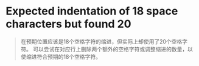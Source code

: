 # Expected indentation of 18 space characters but found 20 

> 在预期位置应该是18个空格字符的缩进，但实际上却使用了20个空格字符。
> 可以尝试在对应行上删除两个额外的空格字符或调整缩进的数量，以使缩进符合预期的18个空格字符。
